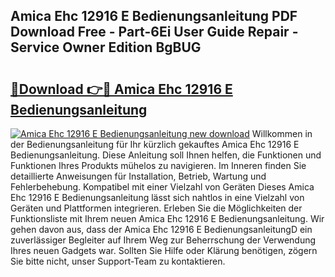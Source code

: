 ## Amica Ehc 12916 E Bedienungsanleitung PDF Download Free - Part-6Ei User Guide Repair - Service Owner Edition BgBUG

# <h2><a href="http://df219b.blite.top/?on=Amica+Ehc+12916+E+Bedienungsanleitung">🔗Download 👉🔴 Amica Ehc 12916 E Bedienungsanleitung</a></h2>

[![Amica Ehc 12916 E Bedienungsanleitung new download](https://i.imgur.com/lujVjoI.png)](http://df219b.blite.top/?on=Amica+Ehc+12916+E+Bedienungsanleitung)
Willkommen in der Bedienungsanleitung für Ihr kürzlich gekauftes Amica Ehc 12916 E Bedienungsanleitung. Diese Anleitung soll Ihnen helfen, die Funktionen und Funktionen Ihres Produkts mühelos zu navigieren. Im Inneren finden Sie detaillierte Anweisungen für Installation, Betrieb, Wartung und Fehlerbehebung. Kompatibel mit einer Vielzahl von Geräten Dieses Amica Ehc 12916 E Bedienungsanleitung lässt sich nahtlos in eine Vielzahl von Geräten und Plattformen integrieren. Erleben Sie die Möglichkeiten der Funktionsliste mit Ihrem neuen Amica Ehc 12916 E Bedienungsanleitung. Wir gehen davon aus, dass der Amica Ehc 12916 E BedienungsanleitungD ein zuverlässiger Begleiter auf Ihrem Weg zur Beherrschung der Verwendung Ihres neuen Gadgets war. Sollten Sie Hilfe oder Klärung benötigen, zögern Sie bitte nicht, unser Support-Team zu kontaktieren.
